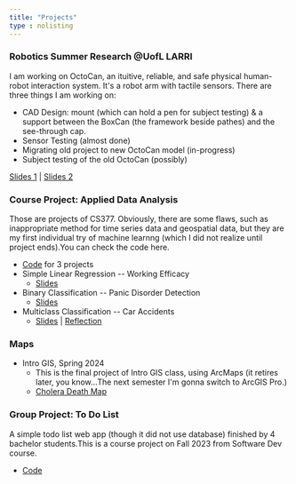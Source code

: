 ```yaml
---
title: "Projects"
type : nolisting
---
```

### Robotics Summer Research @UofL LARRI
I am working on OctoCan, an ituitive, reliable, and safe physical human-robot interaction system. It's a robot arm with tactile sensors. There are three things I am working on:
- CAD Design: mount (which can hold a pen for subject testing) & a support between the BoxCan (the framework beside pathes) and the see-through cap.
- Sensor Testing (almost done)
- Migrating old project to new OctoCan model (in-progress)
- Subject testing of the old OctoCan (possibly)

[Slides 1](Week1.pdf) | [Slides 2](presentation2.pdf)

### Course Project: Applied Data Analysis

Those are projects of CS377. Obviously, there are some flaws, such as inappropriate method for time series data and geospatial data, but they are my first individual try of machine learnng (which I did not realize until project ends).You can check the code here. 
- [Code](https://github.com/weifanz/CS-377-Applied-Data-Analysis-Course-Projects) for 3 projects
- Simple Linear Regression -- Working Efficacy 
    - [Slides](https://docs.google.com/presentation/d/10mwXcsbXkZ6Wk_bw9fQbDMsdATTx283mB6AdcrrfRa4/edit#slide=id.gc6f9e470d_0_0)  
- Binary Classification -- Panic Disorder Detection
    - [Slides](https://docs.google.com/presentation/d/1PdfeJ6ms5BbS_BA_OSLo5yhY3rAEbUSv7w4YfTGS7Ig/edit?usp=sharing)
- Multiclass Classification -- Car Accidents
    - [Slides](https://docs.google.com/presentation/d/1JyACoxy9wzKx6hwnaZNoqmHM__04-JPbDHUHJliX3co/edit?usp=sharing) | [Reflection](https://weifanz.github.io/posts/2024/02/11/reflection-on-flaws-of-my-cs377-british-car-accident-project/)

### Maps

- Intro GIS, Spring 2024
    - This is the final project of Intro GIS class, using ArcMaps (it retires later, you know...The next semester I'm gonna switch to ArcGIS Pro.)
    - [Cholera Death Map](https://weifanz.github.io/posts/2024/05/08/cholera-death-map/)

### Group Project: To Do List

A simple todo list web app (though it did not use database) finished by 4 bachelor students.This is a course project on Fall 2023 from Software Dev course.

- [Code](https://github.com/weifanz/CS_253_ToDoList_Project.git)

